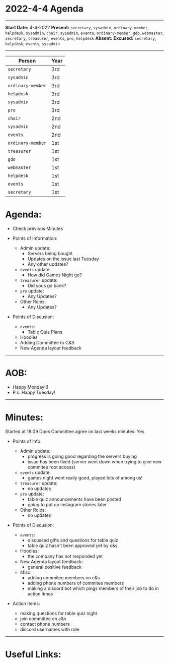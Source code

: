 # 2022-4-4 Agenda
---

__Start Date:__ 4-4-2022
__Present:__ `secretary`, `sysadmin`, `ordinary-member`, `helpdesk`, `sysadmin`, `chair`, `sysadmin`, `events`, `ordinary-member`, `gdo`, `webmaster`, `secretary`, `treasurer`, `events`, `pro`, `helpdesk`
__Absent:__ 
__Excused:__ `secretary`, `helpdesk`, `events`, `sysadmin`

---

|    Person    |    Year    |
|--------------|------------|
|    `secretary`     |    3rd     |
|    `sysadmin`     |    3rd     |
|    `ordinary-member`    |    3rd     |
|    `helpdesk`  |    3rd     |
|    `sysadmin`     |    3rd     |
|    `pro`     |    3rd     |
|    `chair`   |    2nd     |
|    `sysadmin`    |    2nd     |
|    `events`     |    2nd     |
|    `ordinary-member`    |    1st     |
|    `treasurer`   |    1st     |
|    `gdo`  |    1st     |
|    `webmaster`      |    1st     |
|    `helpdesk`  |    1st     |
|    `events`   |    1st     |
|    `secretary`       |    1st     |


# Agenda:

- Check previous Minutes

- Points of Information:
    - Admin update:
        - Servers being bought
        - Updates on the issue last Tuesday
        - Any other updates?
    - `events` update:
        - How did Games Night go?
    - `treasurer` update:
        - Did yous go bank?
    - `pro` update:
        - Any Updates?
    - Other Roles:
        - Any Updates?

- Points of Discusion:
    - `events`:
        - Table Quiz Plans
    - Hoodies
    - Adding Committee to C&S 
    - New Agenda layout feedback
---

# AOB:
- Happy Monday!!!
- P.s. Happy Tuesday!

---

# Minutes: 

Started at 18:09
Does Committee agree on last weeks minutes: Yes

- Points of Info:
    - Admin update:
        - progress is going good regarding the servers buying
        - issue has been fixed (server went down when trying to give new commitee root access)
    - `events` update:
        - games night went really good, played lots of among us!
    - `treasurer` update:
        - no updates
    - `pro` update:
        - table quiz announcements have been posted
        - going to put up instagram stories later
    - Other Roles:
        - no updates

- Points of Discusion:
    - `events`:
        - discussed gifts and questions for table quiz
        - table quiz hasn't been approved yet by c&s
    - Hoodies:
        - the company has not responded yet
    - New Agenda layout feedback:
        - general positive feedback
    - Misc:
        - adding commitee members on c&s
        - adding phone numbers of commitee members
        - making a discord bot which pings members of their job to do in action itmes

- Action Items:
    - making questions for table quiz night
    - join committee on c&s
    - contact phone numbers
    - discord usernames with role
---

# Useful Links:


